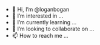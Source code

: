 - 👋 Hi, I’m @loganbogan
- 👀 I’m interested in ...
- 🌱 I’m currently learning ...
- 💞️ I’m looking to collaborate on ...
- 📫 How to reach me ...

<!---
loganbogan/loganbogan is a ✨ special ✨ repository because its `README.md` (this file) appears on your GitHub profile.
You can click the Preview link to take a look at your changes.
--->
